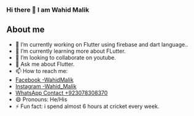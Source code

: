### Hi there 👋 I am Wahid Malik

<!--
**Wahid551/Wahid551** is a ✨ _special_ ✨ repository because its `README.md` (this file) appears on your GitHub profile.

Here are some ideas to get you started:

- 🔭 I’m currently working on ...
- 🌱 I’m currently learning ...
- 👯 I’m looking to collaborate on ...
- 🤔 I’m looking for help with ...
- 💬 Ask me about ...
- 📫 How to reach me: ...
- 😄 Pronouns: ...
- ⚡ Fun fact: ...
-->

## About me
- 🔭 I’m currently working on Flutter using firebase and dart language..
- 🌱 I’m currently learning more about FLutter.
- 👯 I’m looking to collaborate on youtube.
- 💬 Ask me about Flutter.
- 📫 How to reach me: 
-    [Facebook -WahidMalik](https://www.facebook.com/malik.wahid.94009/)    
-    [Instagram -Wahid_Malik](https://www.instagram.com/pcharming474/)  
-    [WhatsApp Contact +923078308370 ](+923078308370)
- 😄 Pronouns: He/His
- ⚡ Fun fact: i spend almost 6 hours at cricket every week.
